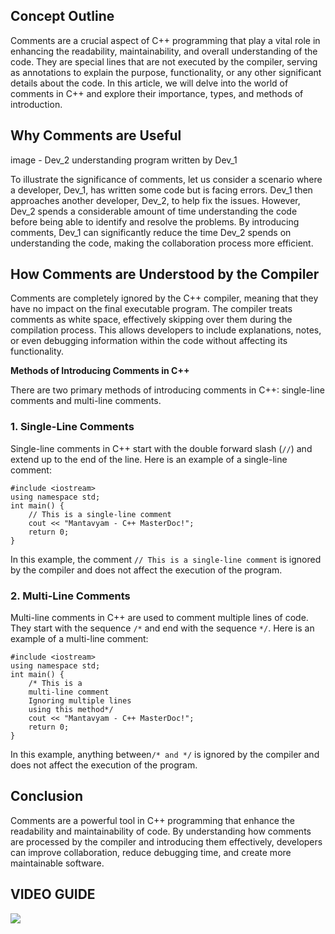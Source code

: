 ## Concept Outline
Comments are a crucial aspect of C++ programming that play a vital role in enhancing the readability, maintainability, and overall understanding of the code. They are special lines that are not executed by the compiler, serving as annotations to explain the purpose, functionality, or any other significant details about the code. In this article, we will delve into the world of comments in C++ and explore their importance, types, and methods of introduction.
## Why Comments are Useful
image - Dev_2 understanding program written by Dev_1

To illustrate the significance of comments, let us consider a scenario where a developer, Dev_1, has written some code but is facing errors. Dev_1 then approaches another developer, Dev_2, to help fix the issues. However, Dev_2 spends a considerable amount of time understanding the code before being able to identify and resolve the problems. By introducing comments, Dev_1 can significantly reduce the time Dev_2 spends on understanding the code, making the collaboration process more efficient.

## How Comments are Understood by the Compiler
Comments are completely ignored by the C++ compiler, meaning that they have no impact on the final executable program. The compiler treats comments as white space, effectively skipping over them during the compilation process. This allows developers to include explanations, notes, or even debugging information within the code without affecting its functionality.

**Methods of Introducing Comments in C++**

There are two primary methods of introducing comments in C++: single-line comments and multi-line comments.
### **1. Single-Line Comments**
Single-line comments in C++ start with the double forward slash (`//`) and extend up to the end of the line. Here is an example of a single-line comment:

```
#include <iostream>
using namespace std;
int main() {
    // This is a single-line comment
    cout << "Mantavyam - C++ MasterDoc!";
    return 0;
}
```
In this example, the comment `// This is a single-line comment` is ignored by the compiler and does not affect the execution of the program.
### **2. Multi-Line Comments**
Multi-line comments in C++ are used to comment multiple lines of code. They start with the sequence `/*` and end with the sequence `*/`. Here is an example of a multi-line comment:
```
#include <iostream>
using namespace std;
int main() {
    /* This is a
    multi-line comment
    Ignoring multiple lines
    using this method*/
    cout << "Mantavyam - C++ MasterDoc!";
    return 0;
}
```
In this example, anything between`/* and */` is ignored by the compiler and does not affect the execution of the program.
## Conclusion
Comments are a powerful tool in C++ programming that enhance the readability and maintainability of code. By understanding how comments are processed by the compiler and introducing them effectively, developers can improve collaboration, reduce debugging time, and create more maintainable software.
## VIDEO GUIDE
![](https://youtu.be/WM4tig_3QR4?si=7xlJcTQTPZtKDgzO)